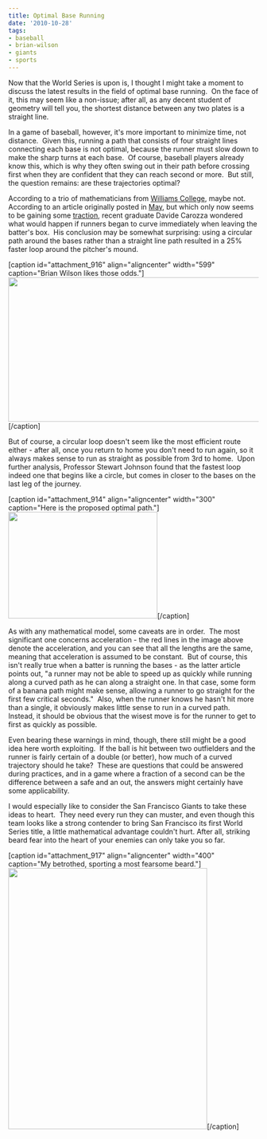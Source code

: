 ```yaml
---
title: Optimal Base Running
date: '2010-10-28'
tags:
- baseball
- brian-wilson
- giants
- sports
---
```


Now that the World Series is upon is, I thought I might take a moment to discuss the latest results in the field of optimal base running.  On the face of it, this may seem like a non-issue; after all, as any decent student of geometry will tell you, the shortest distance between any two plates is a straight line.

In a game of baseball, however, it's more important to minimize time, not distance.  Given this, running a path that consists of four straight lines connecting each base is not optimal, because the runner must slow down to make the sharp turns at each base.  Of course, baseball players already know this, which is why they often swing out in their path before crossing first when they are confident that they can reach second or more.  But still, the question remains: are these trajectories optimal?

According to a trio of mathematicians from <a href="http://www.williams.edu/">Williams College</a>, maybe not.  According to an article originally posted in <a href="http://www.livescience.com/culture/baseball-running-bases-curved-path-100530.html">May</a>, but which only now seems to be gaining some <a href="http://www.sciencenews.org/index/generic/activity/view/id/64589/title/Math_Trek__Winning_the_World_Series_with_math">traction</a>, recent graduate Davide Carozza wondered what would happen if runners began to curve immediately when leaving the batter's box.  His conclusion may be somewhat surprising: using a circular path around the bases rather than a straight line path resulted in a 25% faster loop around the pitcher's mound.

[caption id="attachment_916" align="aligncenter" width="599" caption="Brian Wilson likes those odds."]<a href="http://www.mathgoespop.com/images/2010/10/bwilson.jpg"><img class="size-full wp-image-916" title="bwilson" src="http://www.mathgoespop.com/images/2010/10/bwilson.jpg" alt="" width="599" height="290" /></a>[/caption]

But of course, a circular loop doesn't seem like the most efficient route either - after all, once you return to home you don't need to run again, so it always makes sense to run as straight as possible from 3rd to home.  Upon further analysis, Professor Stewart Johnson found that the fastest loop indeed one that begins like a circle, but comes in closer to the bases on the last leg of the journey.

[caption id="attachment_914" align="aligncenter" width="300" caption="Here is the proposed optimal path."]<a href="http://www.sciencenews.org/view/access/id/64592/name/MathTrek_oct2010_prepped.jpg"><img class="size-medium wp-image-914" title="basepath" src="http://www.mathgoespop.com/images/2010/10/basepath-300x214.jpg" alt="" width="300" height="214" /></a>[/caption]

As with any mathematical model, some caveats are in order.  The most significant one concerns acceleration - the red lines in the image above denote the acceleration, and you can see that all the lengths are the same, meaning that acceleration is assumed to be constant.  But of course, this isn't really true when a batter is running the bases - as the latter article points out, "a runner may not be able to speed up as quickly while running along a  curved path as he can along a straight one. In that case, some form of a  banana path might make sense, allowing a runner to go straight for the  first few critical seconds."  Also, when the runner knows he hasn't hit more than a single, it obviously makes little sense to run in a curved path.  Instead, it should be obvious that the wisest move is for the runner to get to first as quickly as possible.

Even bearing these warnings in mind, though, there still might be a good idea here worth exploiting.  If the ball is hit between two outfielders and the runner is fairly certain of a double (or better), how much of a curved trajectory should he take?  These are questions that could be answered during practices, and in a game where a fraction of a second can be the difference between a safe and an out, the answers might certainly have some applicability.

I would especially like to consider the San Francisco Giants to take these ideas to heart.  They need every run they can muster, and even though this team looks like a strong contender to bring San Francisco its first World Series title, a little mathematical advantage couldn't hurt. After all, striking beard fear into the heart of your enemies can only take you so far.

[caption id="attachment_917" align="aligncenter" width="400" caption="My betrothed, sporting a most fearsome beard."]<a href="http://www.mathgoespop.com/images/2010/10/Picture-1.png"><img class="size-full wp-image-917" title="bwilson2" src="http://www.mathgoespop.com/images/2010/10/Picture-1.png" alt="" width="400" height="524" /></a>[/caption]
